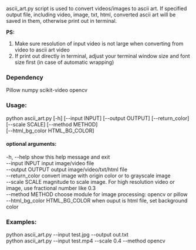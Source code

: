 ascii_art.py script is used to convert videos/images to ascii art. If specified output file, including video, image, txt, html, converted ascii art will be saved in them, otherwise print out in terminal.

**PS:** <br>
1. Make sure resolution of input video is not large when converting from video to ascii art video <br>
2. If print out directly in terminal, adjust your terminal window size and font size first (in case of automatic wrapping) <br>

### Dependency
Pillow
numpy
scikit-video
opencv

### Usage:
python ascii_art.py [-h] [--input INPUT] [--output OUTPUT] [--return_color] <br>
                    [--scale SCALE] [--method METHOD] <br>
                    [--html_bg_color HTML_BG_COLOR] <br>

#### optional arguments:
  -h, --help            show this help message and exit <br>
  --input INPUT         input image/video file <br>
  --output OUTPUT       output image/video/txt/html file <br>
  --return_color        convert image with origin color or to grayscale image <br>
  --scale SCALE         magnitude to scale image. For high resolution video or image, use fractional number like 0.3 <br>
  --method METHOD       choose module for image processing: opencv or pillow <br>
  --html_bg_color HTML_BG_COLOR when ouput is html file, set background color <br>

### Examples:
python ascii_art.py --input test.jpg --output out.txt <br>
python ascii_art.py --input test.mp4 --scale 0.4 --method opencv <br>